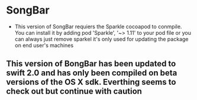 # SongBar
 * This version of SongBar requiers the Sparkle cocoapod to conmpile. You can install it by adding pod 'Sparkle', '~> 1.11' to your pod file
or you can always just remove sparkel it's only used for updating the package on end user's machines

## This version of BongBar has been updated to swift 2.0 and has only been compiled on beta versions of the OS X sdk. Everthing seems to check out but continue with caution 
